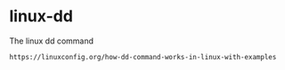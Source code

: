 # linux-dd

The linux dd command

```
https://linuxconfig.org/how-dd-command-works-in-linux-with-examples
```